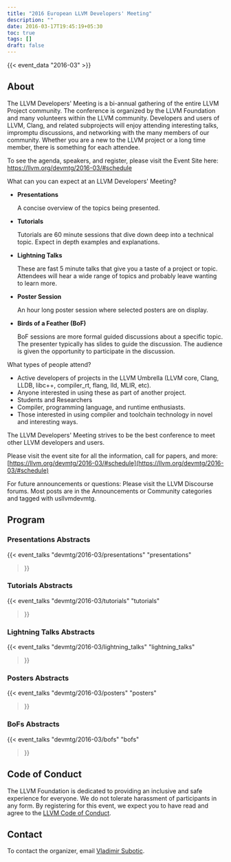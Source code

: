 ```yaml
---
title: "2016 European LLVM Developers' Meeting"
description: ""
date: 2016-03-17T19:45:19+05:30
toc: true
tags: []
draft: false
---
```


{{< event_data "2016-03" >}}

## About

The LLVM Developers' Meeting is a bi-annual gathering of the entire LLVM Project community. The conference is organized by the LLVM Foundation and many volunteers within the LLVM community. Developers and users of LLVM, Clang, and related subprojects will enjoy attending interesting talks, impromptu discussions, and networking with the many members of our community. Whether you are a new to the LLVM project or a long time member, there is something for each attendee.

To see the agenda, speakers, and register, please visit the Event Site here: https://llvm.org/devmtg/2016-03/#schedule

What can you can expect at an LLVM Developers' Meeting?

- **Presentations**

  A concise overview of the topics being presented. 


- **Tutorials**

  Tutorials are 60 minute sessions that dive down deep into a technical topic. Expect in depth examples and explanations.


- **Lightning Talks**

  These are fast 5 minute talks that give you a taste of a project or topic. Attendees will hear a wide range of topics and probably leave wanting to learn more.


- **Poster Session**

  An hour long poster session where selected posters are on display.


- **Birds of a Feather (BoF)**

  BoF sessions are more formal guided discussions about a specific topic. The presenter typically has slides to guide the discussion. The audience is given the opportunity to participate in the discussion.


What types of people attend?

- Active developers of projects in the LLVM Umbrella (LLVM core, Clang, LLDB, libc++, compiler_rt, flang, lld, MLIR, etc).
- Anyone interested in using these as part of another project.
- Students and Researchers
- Compiler, programming language, and runtime enthusiasts.
- Those interested in using compiler and toolchain technology in novel and interesting ways.

The LLVM Developers' Meeting strives to be the best conference to meet other LLVM developers and users.

Please visit the event site for all the information, call for papers, and more: [https://llvm.org/devmtg/2016-03/#schedule](https://llvm.org/devmtg/2016-03/#schedule)

For future announcements or questions: Please visit the LLVM Discourse forums. Most posts are in the Announcements or Community categories and tagged with usllvmdevmtg.

## Program

### Presentations Abstracts

{{< event_talks
    "devmtg/2016-03/presentations" 
    "presentations" 
>}}

### Tutorials Abstracts

{{< event_talks
    "devmtg/2016-03/tutorials" 
    "tutorials" 
>}}

### Lightning Talks Abstracts

{{< event_talks
    "devmtg/2016-03/lightning_talks" 
    "lightning_talks" 
>}}

### Posters Abstracts

{{< event_talks
    "devmtg/2016-03/posters" 
    "posters" 
>}}

### BoFs Abstracts

{{< event_talks
    "devmtg/2016-03/bofs" 
    "bofs" 
>}}

## Code of Conduct

The LLVM Foundation is dedicated to providing an inclusive and safe
experience for everyone. We do not tolerate harassment of participants in any
form. By registering for this event, we expect you to have read and agree to
the [LLVM Code of Conduct](http://llvm.org/docs/CodeOfConduct.html).

## Contact

To contact the organizer, email [Vladimir Subotic](vladimir.subotic@bsc.es).
